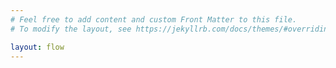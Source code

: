 ```yaml
---
# Feel free to add content and custom Front Matter to this file.
# To modify the layout, see https://jekyllrb.com/docs/themes/#overriding-theme-defaults

layout: flow
---
```

